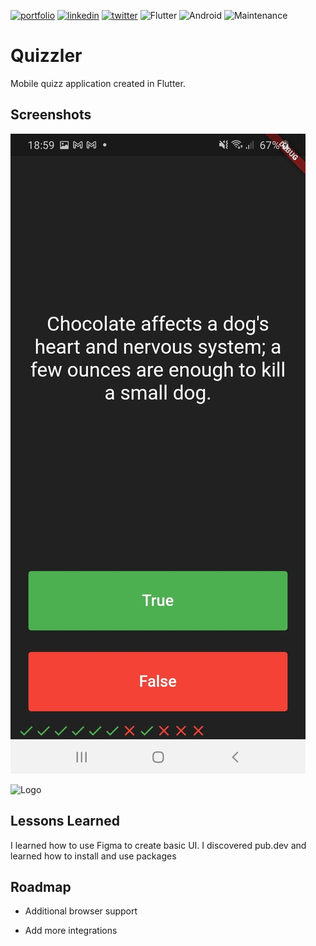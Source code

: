 [![portfolio](https://img.shields.io/badge/my_portfolio-000?style=for-the-badge&logo=ko-fi&logoColor=white)](https://jakubsochacki06.github.io/website/)
[![linkedin](https://img.shields.io/badge/linkedin-0A66C2?style=for-the-badge&logo=linkedin&logoColor=white)](https://www.linkedin.com/in/jakub-sochacki-253062238/)
[![twitter](https://img.shields.io/badge/instagram-ff69b4?style=for-the-badge&logo=instagram&logoColor=white)](https://twitter.com/)
![Flutter](https://img.shields.io/badge/Flutter-%2302569B.svg?style=for-the-badge&logo=Flutter&logoColor=white)
![Android](https://img.shields.io/badge/Android-3DDC84?style=flat-square&logo=android&logoColor=white)
![Maintenance](https://img.shields.io/maintenance/no/2022?style=for-the-badge)

# Quizzler

Mobile quizz application created in Flutter.


## Screenshots

![App Screenshot](https://github.com/JakubSochacki06/quizzler_flutter/blob/master/files/photo1.jpg)


![Logo](https://dev-to-uploads.s3.amazonaws.com/uploads/articles/th5xamgrr6se0x5ro4g6.png)


## Lessons Learned

I learned how to use Figma to create basic UI.
I discovered pub.dev and learned how to install and use packages


## Roadmap

- Additional browser support

- Add more integrations

